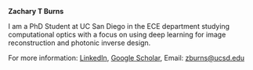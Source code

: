 **Zachary T Burns**

I am a PhD Student at UC San Diego in the ECE department studying computational optics with a focus on using deep learning for image reconstruction and photonic inverse design.

For more information:
[LinkedIn](https://www.linkedin.com/in/zachary-burns-b25958181/),
[Google Scholar](https://scholar.google.com/citations?user=twWd2REAAAAJ&hl=en&oi=ao),
Email: zburns@ucsd.edu


<!---
Zach-T-Burns/Zach-T-Burns is a ✨ special ✨ repository because its `README.md` (this file) appears on your GitHub profile.
You can click the Preview link to take a look at your changes.
--->
